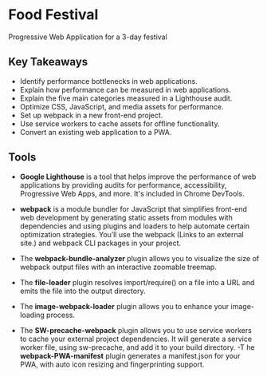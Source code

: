 # Food Festival
Progressive Web Application for a 3-day festival

## Key Takeaways
- Identify performance bottlenecks in web applications.
- Explain how performance can be measured in web applications.
- Explain the five main categories measured in a Lighthouse audit.
- Optimize CSS, JavaScript, and media assets for performance.
- Set up webpack in a new front-end project.
- Use service workers to cache assets for offline functionality.
- Convert an existing web application to a PWA.

## Tools
- **Google Lighthouse** is a tool that helps improve the performance of web applications by providing audits for performance, accessibility, Progressive Web Apps, and more. It's included in Chrome DevTools.
- **webpack** is a module bundler for JavaScript that simplifies front-end web development by generating static assets from modules with dependencies and using plugins and loaders to help automate certain optimization strategies. You’ll use the webpack (Links to an external site.) and webpack CLI packages in your project.
- The **webpack-bundle-analyzer** plugin allows you to visualize the size of webpack output files with an interactive zoomable treemap.
- The **file-loader** plugin resolves import/require() on a file into a URL and emits the file into the output directory.

- The **image-webpack-loader** plugin allows you to enhance your image-loading process.
- The **SW-precache-webpack** plugin allows you to use service workers to cache your external project dependencies. It will generate a service worker file, using sw-precache, and add it to your build directory.
-T he **webpack-PWA-manifest** plugin generates a manifest.json for your PWA, with auto icon resizing and fingerprinting support.
